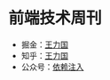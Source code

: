 # 前端技术周刊

* 掘金：[王力国](https://juejin.cn/user/3562073403165063)
* 知乎：[王力国](https://www.zhihu.com/people/san-huan-mei-you-shao/posts)
* 公众号：[依赖注入](https://mp.weixin.qq.com/s/k8bm24JFz1BcSsjLtX4H0A)
